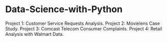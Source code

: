 # Data-Science-with-Python
Project 1: Customer Service Requests Analysis.
Project 2: Movielens Case Study.
Project 3: Comcast Telecom Consumer Complaints.
Project 4: Retail Analysis with Walmart Data.
